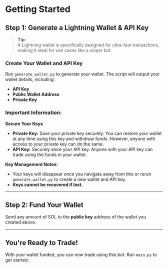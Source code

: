 # Getting Started

## Step 1: Generate a Lightning Wallet & API Key

> **Tip:**  
> A Lightning wallet is specifically designed for ultra-fast transactions, making it ideal for use cases like a sniper bot.

### Create Your Wallet and API Key

Run `generate_wallet.py` to generate your wallet. The script will output your wallet details, including:  
- **API Key**  
- **Public Wallet Address**  
- **Private Key**  

### Important Information:  
**Secure Your Keys**  
- **Private Key:** Save your private key securely. You can restore your wallet at any time using this key and withdraw funds. However, anyone with access to your private key can do the same.  
- **API Key:** Securely store your API key. Anyone with your API key can trade using the funds in your wallet.

**Key Management Notes:**
- Your keys will disappear once you navigate away from this or rerun `generate_wallet.py` to create a new wallet and API key.  
- **Keys cannot be recovered if lost.**

---

## Step 2: Fund Your Wallet

Send any amount of SOL to the **public key** address of the wallet you created above.

---

## You're Ready to Trade!  
With your wallet funded, you can now trade using this bot. Run `main.py` to get started.
